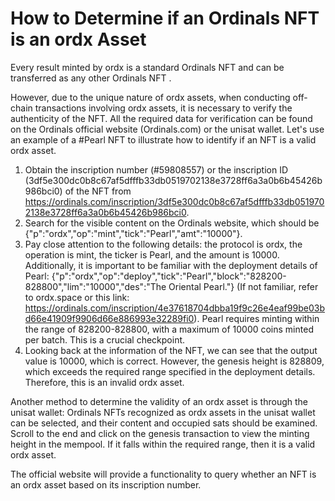 How to Determine if an Ordinals NFT is an ordx Asset
====

Every result minted by ordx is a standard Ordinals NFT and can be transferred as any other Ordinals NFT .

However, due to the unique nature of ordx assets, when conducting off-chain transactions involving ordx assets, it is necessary to verify the authenticity of the NFT. All the required data for verification can be found on the Ordinals official website (Ordinals.com) or the unisat wallet. Let's use an example of a #Pearl NFT to illustrate how to identify if an NFT is a valid ordx asset.

1. Obtain the inscription number (#59808557) or the inscription ID (3df5e300dc0b8c67af5dfffb33db0519702138e3728ff6a3a0b6b45426b986bci0) of the NFT from https://ordinals.com/inscription/3df5e300dc0b8c67af5dfffb33db0519702138e3728ff6a3a0b6b45426b986bci0.
2. Search for the visible content on the Ordinals website, which should be {"p":"ordx","op":"mint","tick":"Pearl","amt":"10000"}.
3. Pay close attention to the following details: the protocol is ordx, the operation is mint, the ticker is Pearl, and the amount is 10000. Additionally, it is important to be familiar with the deployment details of Pearl: {"p":"ordx","op":"deploy","tick":"Pearl","block":"828200-828800","lim":"10000","des":"The Oriental Pearl."} (If not familiar, refer to ordx.space or this link: https://ordinals.com/inscription/4e37618704dbba19f9c26e4eaf99be03bd66e41909f9906d66e886993e32289fi0). Pearl requires minting within the range of 828200-828800, with a maximum of 10000 coins minted per batch. This is a crucial checkpoint.
4. Looking back at the information of the NFT, we can see that the output value is 10000, which is correct. However, the genesis height is 828809, which exceeds the required range specified in the deployment details. Therefore, this is an invalid ordx asset.  

Another method to determine the validity of an ordx asset is through the unisat wallet:
Ordinals NFTs recognized as ordx assets in the unisat wallet can be selected, and their content and occupied sats should be examined. Scroll to the end and click on the genesis transaction to view the minting height in the mempool. If it falls within the required range, then it is a valid ordx asset.

The official website will provide a functionality to query whether an NFT is an ordx asset based on its inscription number.
